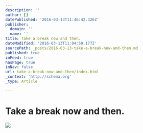 ```yaml
---
description: ''
author: []
datePublished: '2016-03-13T11:46:42.326Z'
publisher:
  domain: ''
  name: ''
title: Take a break now and then.
dateModified: '2016-03-13T11:04:50.177Z'
sourcePath: _posts/2016-03-13-take-a-break-now-and-then.md
published: true
inFeed: true
hasPage: true
inNav: false
url: take-a-break-now-and-then/index.html
_context: 'http://schema.org'
_type: Article

---
```

# Take a break now and then.
![](https://the-grid-user-content.s3-us-west-2.amazonaws.com/8b918551-3406-4b8b-a2de-561983efcf64.png)